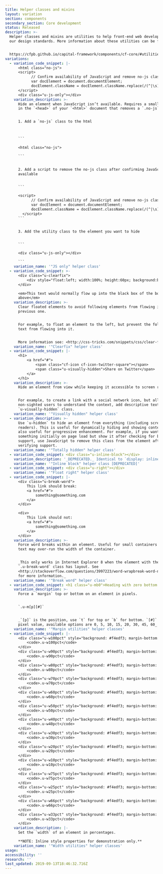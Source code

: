 ```yaml
---
title: Helper classes and mixins
layout: variation
section: components
secondary_section: Core development
status: Released
description: >-
  Helper classes and mixins are utilities to help front-end web development meet
  our design standards. More information about these utilities can be found at:


  https://cfpb.github.io/capital-framework/components/cf-core/#utilities
variations:
  - variation_code_snippet: |-
      <html class="no-js">
      <script>
            // Confirm availability of JavaScript and remove no-js class from html
            var docElement = document.documentElement;
            docElement.className = docElement.className.replace(/(^|\s)no-js(\s|$)/, '$1$2');
      </script>
      <div class="u-js-only"></div>
    variation_description: >-
      Hide an element when JavaScript isn’t available. Requires a small script
      in the `<head>` of your `<html>` document that removes a `.no-js` class.


      1. Add a `no-js` class to the html



      ```

      <html class="no-js">

      ```


      2. Add a script to remove the no-js class after confirming JavaScript is
      available


      ```

      <script>
            // Confirm availability of JavaScript and remove no-js class from html
            var docElement = document.documentElement;
            docElement.className = docElement.className.replace(/(^|\s)no-js(\s|$)/, '$1$2');
        </script>
      ```


      3. Add the utility class to the element you want to hide


      ```

      <div class="u-js-only"></div>

      ```
    variation_name: '"JS only" helper class'
  - variation_code_snippet: >-
      <div class="u-clearfix">
          <div style="float:left; width:100%; height:60px; background:black;"></div>
      </div>

      <em>This text would normally flow up into the black box of the box
      above</em>
    variation_description: >-
      Clear floated elements to avoid following elements from flowing into the
      previous one.


      For example, to float an element to the left, but prevent the following
      text from flowing into it.


      More information see: <http://css-tricks.com/snippets/css/clear-fix>
    variation_name: '"Clearfix" helper class'
  - variation_code_snippet: |-
      <h1>
          <a href="#">
              <span class="cf-icon cf-icon-twitter-square"></span>
              <span class="u-visually-hidden">Share on Twitter</span>
          </a>
      </h1>
    variation_description: >-
      Hide an element from view while keeping it accessible to screen readers.


      For example, to create a link with a social network icon, but allow
      non-sighted users to understand the context, add descriptive text with the
      `u-visually-hidden` class.
    variation_name: '"Visually hidden" helper class'
  - variation_description: >-
      Use `u-hidden` to hide an element from everything (including screen
      readers). This is useful for dynamically hiding and showing content. It is
      also useful for progressive enhancement. For example, if you want to hide
      something initially on page load but show it after checking for browser
      support, use JavaScript to remove this class from the element after
      verifying support.
    variation_name: '"Totally hidden" helper class'
  - variation_code_snippet: <div class="u-inline-block"></div>
    variation_description: '_DEPRECATED._ Identical to `display: inline-block.`'
    variation_name: '"Inline block" helper class [DEPRECATED]'
  - variation_code_snippet: <div class="u-right"></div>
    variation_name: '"Float right" helper class'
  - variation_code_snippet: |-
      <div class="u-break-word">
          This link should break:
          <a href="#">
              something@something.com
          </a>
      </div>

      <div>
          This link should not:
          <a href="#">
              something@something.com
          </a>
      </div>
    variation_description: >-
      Force word breaks within an element. Useful for small containers where
      text may over-run the width of the container.


      _This only works in Internet Explorer 8 when the element with the
      `.u-break-word` class has layout. See
      <http://stackoverflow.com/questions/3997223/word-wrapbreak-word-not-working-in-ie8>
      for more information._
    variation_name: '"Break word" helper class'
  - variation_code_snippet: <h1 class="u-mb0">Heading with zero bottom margin</h1>
    variation_description: >-
      Force a `margin` top or bottom on an element in pixels.


      `.u-m[p][#]`


      _`[p]` is the position, use `t` for top or `b` for bottom. `[#]` is the
      pixel value, available options are 0, 5, 10, 15, 20, 30, 45, 60_
    variation_name: '"Margin utilities" helper classes'
  - variation_code_snippet: |-
      <div class="u-w100pct" style="background: #f4edf3; margin-bottom: 1px;">
          <code>.u-w100pct</code>
      </div>
      <div class="u-w90pct" style="background: #f4edf3; margin-bottom: 1px;">
          <code>.u-w90pct</code>
      </div>
      <div class="u-w80pct" style="background: #f4edf3; margin-bottom: 1px;">
          <code>.u-w80pct</code>
      </div>
      <div class="u-w70pct" style="background: #f4edf3; margin-bottom: 1px;">
          <code>.u-w70pct</code>
      </div>
      <div class="u-w60pct" style="background: #f4edf3; margin-bottom: 1px;">
          <code>.u-w60pct</code>
      </div>
      <div class="u-w50pct" style="background: #f4edf3; margin-bottom: 1px;">
          <code>.u-w50pct</code>
      </div>
      <div class="u-w40pct" style="background: #f4edf3; margin-bottom: 1px;">
          <code>.u-w40pct</code>
      </div>
      <div class="u-w30pct" style="background: #f4edf3; margin-bottom: 1px;">
          <code>.u-w30pct</code>
      </div>
      <div class="u-w20pct" style="background: #f4edf3; margin-bottom: 1px;">
          <code>.u-w20pct</code>
      </div>
      <div class="u-w10pct" style="background: #f4edf3; margin-bottom: 1px;">
          <code>.u-w10pct</code>
      </div>
      <div class="u-w75pct" style="background: #f4edf3; margin-bottom: 1px;">
          <code>.u-w75pct</code>
      </div>
      <div class="u-w25pct" style="background: #f4edf3; margin-bottom: 1px;">
          <code>.u-w25pct</code>
      </div>
      <div class="u-w66pct" style="background: #f4edf3; margin-bottom: 1px;">
          <code>.u-w66pct</code>
      </div>
      <div class="u-w33pct" style="background: #f4edf3; margin-bottom: 1px;">
          <code>.u-w33pct</code>
      </div>
    variation_description: |-
      Set the `width` of an element in percentages.

      **NOTE: Inline style properties for demonstration only.**
    variation_name: '"Width utilities" helper classes'
usage: ''
accessibility: ''
research: ''
last_updated: 2019-09-13T18:46:32.716Z
---
```


